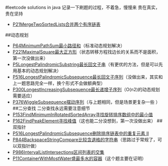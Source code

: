 #leetcode solutions in java
记录一下刷题的过程，不着急，慢慢来
贵在真实，贵在坚持

- [P21MergeTwoSortedLists合并两个有序链表](src/leetcode/editor/cn/P21MergeTwoSortedLists.java)

##动态规划
- [P64MinimumPathSum最小路径和](src/leetcode/editor/cn/P64MinimumPathSum.java)（标准动态规划解决）
- [P221MaximalSquare最大正方形](src/leetcode/editor/cn/P221MaximalSquare.java)（状态转移方程找边长的关系而不是面积，第一次没做出来）
- [P5LongestPalindromicSubstring最长回文子串](src/leetcode/editor/cn/P5LongestPalindromicSubstring.java)（有更优的方法，但是可以先用基本的动态规划解决）
- [P516LongestPalindromicSubsequence最长回文子序列](src/leetcode/editor/cn/P516LongestPalindromicSubsequence.java)（没做出来，其实和上一题思路完全一样，换个形式不会做额典型）
- [P300LongestIncreasingSubsequence最长递增子序列](src/leetcode/editor/cn/P300LongestIncreasingSubsequence.java)（O(n2)的动态规划需要适应）
- [P376WiggleSubsequence摆动序列](src/leetcode/editor/cn/P376WiggleSubsequence.java)（与上题相同，但是场景更复杂一些 ）
##二分查找
二分查找永远需要注意细节
- [P153FindMinimumInRotatedSortedArray寻找旋转排序数组中的最小值](src/leetcode/editor/cn/P153FindMinimumInRotatedSortedArray.java)
- [P162FindPeakElement寻找峰值](src/leetcode/editor/cn/P162FindPeakElement.java)（这也能二分没想到，第一次没做出来）
##双指针
- [P516LongestPalindromicSubsequence删除排序链表中的重复元素 II](src/leetcode/editor/cn/P516LongestPalindromicSubsequence.java)
- [P844BackspaceStringCompare比较含退格的字符串](src/leetcode/editor/cn/P844BackspaceStringCompare.java)（思路过于常规了，可以双指针做）
- [P986IntervalListIntersections区间列表的交集](src/leetcode/editor/cn/P986IntervalListIntersections.java)
- [P11ContainerWithMostWater盛最多水的容器](src/leetcode/editor/cn/P11ContainerWithMostWater.java)（这个题主要在证明）
